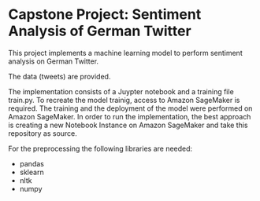 # Capstone Project: Sentiment Analysis of German Twitter

This project implements a machine learning model to perform sentiment analysis on German Twitter.

The data (tweets) are provided.

The implementation consists of a Juypter notebook and a training file train.py. To recreate the model trainig, access to Amazon SageMaker is required. The training and the deployment of the model were performed on Amazon SageMaker. In order to run the implementation, the best approach is creating a new Notebook Instance on Amazon SageMaker and take this repository as source.

For the preprocessing the following libraries are needed:
- pandas
- sklearn
- nltk
- numpy
